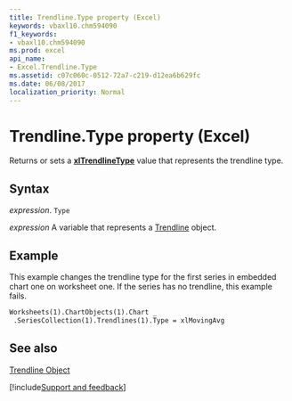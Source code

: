 ```yaml
---
title: Trendline.Type property (Excel)
keywords: vbaxl10.chm594090
f1_keywords:
- vbaxl10.chm594090
ms.prod: excel
api_name:
- Excel.Trendline.Type
ms.assetid: c07c060c-0512-72a7-c219-d12ea6b629fc
ms.date: 06/08/2017
localization_priority: Normal
---
```



# Trendline.Type property (Excel)

Returns or sets a  **[xlTrendlineType](Excel.XlTrendlineType.md)** value that represents the trendline type.


## Syntax

_expression_. `Type`

_expression_ A variable that represents a [Trendline](./Excel.Trendline-graph-object.md) object.


## Example

This example changes the trendline type for the first series in embedded chart one on worksheet one. If the series has no trendline, this example fails.


```vb
Worksheets(1).ChartObjects(1).Chart _ 
 .SeriesCollection(1).Trendlines(1).Type = xlMovingAvg
```


## See also


[Trendline Object](Excel.Trendline(object).md)

[!include[Support and feedback](~/includes/feedback-boilerplate.md)]